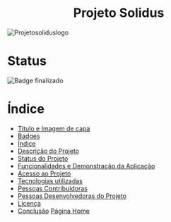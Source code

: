  <h1 align=center>Projeto Solidus</h1>

 ![Projetosoliduslogo](https://github.com/aliceclima/ProjetoSolidus/assets/119901153/76fc2f1d-10f9-4664-a177-f8a9f8085d21)

# Status
![Badge finalizado](http://img.shields.io/static/v1?label=STATUS&message=%20FINALIZADO&color=GREEN&style=for-the-badge)


# Índice 

* [Título e Imagem de capa](h1)
* [Badges](#status)
* [Índice](#índice)
* [Descrição do Projeto](#descrição-do-projeto)
* [Status do Projeto](#status-do-Projeto)
* [Funcionalidades e Demonstração da Aplicação](#funcionalidades-e-demonstração-da-aplicação)
* [Acesso ao Projeto](#acesso-ao-projeto)
* [Tecnologias utilizadas](#tecnologias-utilizadas)
* [Pessoas Contribuidoras](#pessoas-contribuidoras)
* [Pessoas Desenvolvedoras do Projeto](#pessoas-desenvolvedoras)
* [Licença](#licença)
* [Conclusão](#conclusão)
<a href="https://aliceclima.github.io/ProjetoSolidus/paginas/index.html">Página Home</a>
